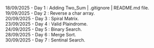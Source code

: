 18/09/2025 - Day 1 : Adding Two_Sum | .gitignore | README.md file. <br>
19/09/2025 - Day 2 : Reverse a char array.  <br>
20/09/2025 - Day 3 : Spiral Matrix. <br>
23/09/2025 - Day 4 : Valid Plaindrome. <br>
24/09/2025 - Day 5 : Binary Search. <br>
28/09/2025 - Day 6 : Merge Sort. <br>
30/09/2025 - Day 7 : Sentinal Search. <br>
